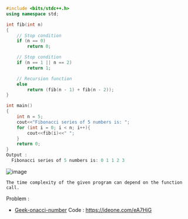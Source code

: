 ```c++
#include <bits/stdc++.h>
using namespace std;

int fib(int n)
{
	// Stop condition
	if (n == 0)
		return 0;

	// Stop condition
	if (n == 1 || n == 2)
		return 1;

	// Recursion function
	else
		return (fib(n - 1) + fib(n - 2));
}

int main()
{
	int n = 5;
	cout<<"Fibonacci series of 5 numbers is: ";
	for (int i = 0; i < n; i++){
		cout<<fib(i)<<" ";
	}
	return 0;
}
Output :
  Fibonacci series of 5 numbers is: 0 1 1 2 3 
```
![image](https://user-images.githubusercontent.com/59710234/165957799-02b9abac-3d6f-432e-9893-c778dbb93f16.png)

```
The time complexity of the given program can depend on the function call.
```
Problem :

- [Geek-onacci-number](https://practice.geeksforgeeks.org/problems/geek-onacci-number/0/?category#)
Code : https://ideone.com/eA7HjG
